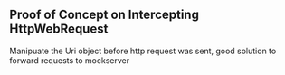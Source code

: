 ﻿

## Proof of Concept on Intercepting HttpWebRequest

Manipuate the Uri object before http request was sent, good solution to forward requests to mockserver
